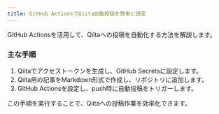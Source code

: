 ```yaml
---
title: GitHub ActionsでQiita自動投稿を簡単に設定
---
```


GitHub Actionsを活用して、Qiitaへの投稿を自動化する方法を解説します。

### 主な手順
1. Qiitaでアクセストークンを生成し、GitHub Secretsに設定します。
2. Qiita用の記事をMarkdown形式で作成し、リポジトリに追加します。
3. GitHub Actionsを設定し、push時に自動投稿をトリガーします。

この手順を実行することで、Qiitaへの投稿作業を効率化できます。